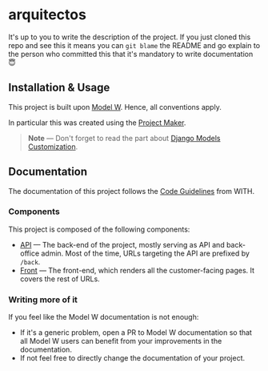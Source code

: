 # arquitectos

It's up to you to write the description of the project. If you just cloned this
repo and see this it means you can `git blame` the README and go explain to the
person who committed this that it's mandatory to write documentation 😇

## Installation & Usage

This project is built upon [Model W](https://model-w.rtfd.io/). Hence, all
conventions apply.

In particular this was created using the
[Project Maker](https://github.com/ModelW/project-maker).

> **Note** &mdash; Don't forget to read the part about
> [Django Models Customization](https://github.com/modelw/project-maker#django-models-customization).

## Documentation

The documentation of this project follows the
[Code Guidelines](https://with-codeguidelines.readthedocs-hosted.com/en/latest/documentation.html)
from WITH.

### Components

This project is composed of the following components:

-   [API](./api) &mdash; The back-end of the project, mostly serving as API and
    back-office admin. Most of the time, URLs targeting the API are prefixed by
    `/back`.
-   [Front](./front) &mdash; The front-end, which renders all the
    customer-facing pages. It covers the rest of URLs.

### Writing more of it

If you feel like the Model W documentation is not enough:

-   If it's a generic problem, open a PR to Model W documentation so that all
    Model W users can benefit from your improvements in the documentation.
-   If not feel free to directly change the documentation of your project.
